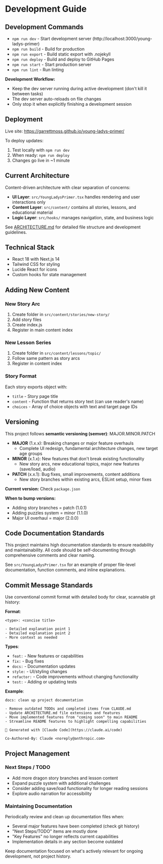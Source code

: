 # Development Guide

## Development Commands

- `npm run dev` - Start development server (http://localhost:3000/young-ladys-primer)
- `npm run build` - Build for production
- `npm run export` - Build static export with .nojekyll
- `npm run deploy` - Build and deploy to GitHub Pages
- `npm run start` - Start production server
- `npm run lint` - Run linting

**Development Workflow:**
- Keep the dev server running during active development (don't kill it between tasks)
- The dev server auto-reloads on file changes
- Only stop it when explicitly finishing a development session

## Deployment

Live site: https://garrettmoss.github.io/young-ladys-primer/

To deploy updates:
1. Test locally with `npm run dev`
2. When ready: `npm run deploy`
3. Changes go live in ~1 minute

## Current Architecture

Content-driven architecture with clear separation of concerns:
- **UI Layer**: `src/YoungLadysPrimer.tsx` handles rendering and user interactions only
- **Content Layer**: `src/content/` contains all stories, lessons, and educational material
- **Logic Layer**: `src/hooks/` manages navigation, state, and business logic

See [ARCHITECTURE.md](ARCHITECTURE.md) for detailed file structure and development guidelines.

## Technical Stack

- React 18 with Next.js 14
- Tailwind CSS for styling
- Lucide React for icons
- Custom hooks for state management

## Adding New Content

### New Story Arc
1. Create folder in `src/content/stories/new-story/`
2. Add story files
3. Create index.js
4. Register in main content index

### New Lesson Series
1. Create folder in `src/content/lessons/topic/`
2. Follow same pattern as story arcs
3. Register in content index

### Story Format
Each story exports object with:
- `title` - Story page title
- `content` - Function that returns story text (can use reader's name)
- `choices` - Array of choice objects with text and target page IDs

## Versioning

This project follows **semantic versioning (semver)**: MAJOR.MINOR.PATCH

- **MAJOR** (1.x.x): Breaking changes or major feature overhauls
  - Complete UI redesign, fundamental architecture changes, new target age groups
- **MINOR** (x.1.x): New features that don't break existing functionality
  - New story arcs, new educational topics, major new features (save/load, audio)
- **PATCH** (x.x.1): Bug fixes, small improvements, content additions
  - New story branches within existing arcs, ESLint setup, minor fixes

**Current version:** Check `package.json`

**When to bump versions:**
- Adding story branches = patch (1.0.1)
- Adding puzzles system = minor (1.1.0)
- Major UI overhaul = major (2.0.0)

## Code Documentation Standards

This project maintains high documentation standards to ensure readability and maintainability. All code should be self-documenting through comprehensive comments and clear naming.

See `src/YoungLadysPrimer.tsx` for an example of proper file-level documentation, function comments, and inline explanations.

## Commit Message Standards

Use conventional commit format with detailed body for clear, scannable git history:

**Format**:
```
<type>: <concise title>

- Detailed explanation point 1
- Detailed explanation point 2
- More context as needed
```

**Types**:
- `feat:` - New features or capabilities
- `fix:` - Bug fixes
- `docs:` - Documentation updates
- `style:` - UI/styling changes
- `refactor:` - Code improvements without changing functionality
- `test:` - Adding or updating tests

**Example**:
```
docs: clean up project documentation

- Remove outdated TODOs and completed items from CLAUDE.md
- Update ARCHITECTURE.md file extensions and features
- Move implemented features from "coming soon" to main README
- Streamline README features to highlight compelling capabilities

🤖 Generated with [Claude Code](https://claude.ai/code)

Co-Authored-By: Claude <noreply@anthropic.com>
```

## Project Management

### Next Steps / TODO

- Add more dragon story branches and lesson content
- Expand puzzle system with additional challenges
- Consider adding save/load functionality for longer reading sessions
- Explore audio narration for accessibility

### Maintaining Documentation

Periodically review and clean up documentation files when:
- Several major features have been completed (check git history)
- "Next Steps/TODO" items are mostly done
- "Key Features" no longer reflects current capabilities
- Implementation details in any section become outdated

Keep documentation focused on what's actively relevant for ongoing development, not project history.
